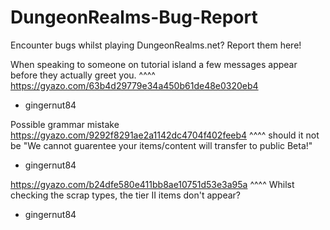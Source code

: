 # DungeonRealms-Bug-Report
Encounter bugs whilst playing DungeonRealms.net? Report them here!

When speaking to someone on tutorial island a few messages appear before they actually greet you.
^^^^ https://gyazo.com/63b4d29779e34a450b61de48e0320eb4
- gingernut84

Possible grammar mistake https://gyazo.com/9292f8291ae2a1142dc4704f402feeb4
^^^^ should it not be "We cannot guarentee your items/content will transfer to public Beta!"
- gingernut84

https://gyazo.com/b24dfe580e411bb8ae10751d53e3a95a
^^^^ Whilst checking the scrap types, the tier II items don't appear?
- gingernut84
